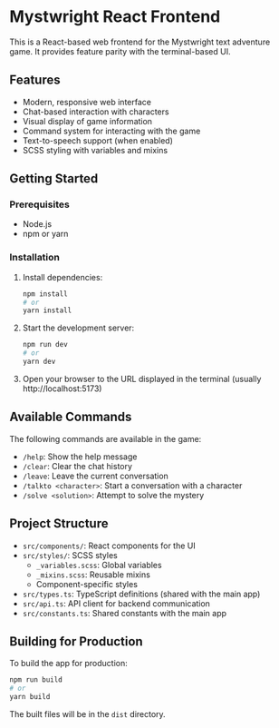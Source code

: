 # Mystwright React Frontend

This is a React-based web frontend for the Mystwright text adventure game. It provides feature parity with the terminal-based UI.

## Features

- Modern, responsive web interface
- Chat-based interaction with characters
- Visual display of game information
- Command system for interacting with the game
- Text-to-speech support (when enabled)
- SCSS styling with variables and mixins

## Getting Started

### Prerequisites

- Node.js
- npm or yarn

### Installation

1. Install dependencies:
   ```bash
   npm install
   # or
   yarn install
   ```

2. Start the development server:
   ```bash
   npm run dev
   # or
   yarn dev
   ```

3. Open your browser to the URL displayed in the terminal (usually http://localhost:5173)

## Available Commands

The following commands are available in the game:

- `/help`: Show the help message
- `/clear`: Clear the chat history
- `/leave`: Leave the current conversation
- `/talkto <character>`: Start a conversation with a character
- `/solve <solution>`: Attempt to solve the mystery

## Project Structure

- `src/components/`: React components for the UI
- `src/styles/`: SCSS styles
  - `_variables.scss`: Global variables
  - `_mixins.scss`: Reusable mixins
  - Component-specific styles
- `src/types.ts`: TypeScript definitions (shared with the main app)
- `src/api.ts`: API client for backend communication
- `src/constants.ts`: Shared constants with the main app

## Building for Production

To build the app for production:

```bash
npm run build
# or
yarn build
```

The built files will be in the `dist` directory.